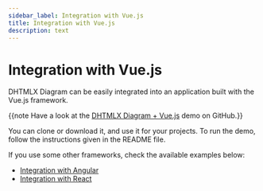 ```yaml
---
sidebar_label: Integration with Vue.js
title: Integration with Vue.js
description: text
---
```


# Integration with Vue.js


DHTMLX Diagram can be easily integrated into an application built with the Vue.js framework. 

{{note Have a look at the [DHTMLX Diagram + Vue.js](https://github.com/DHTMLX/vue-diagram-demo) demo on GitHub.}}

You can clone or download it, and use it for your projects. To run the demo, follow the instructions given in the README file.

If you use some other frameworks, check the available examples below:

- [Integration with Angular](common_guides/angular_integration.md)
- [Integration with React](common_guides/react_integration.md)
